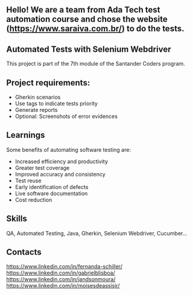 ## Hello! We are a team from Ada Tech test automation course and chose the website (https://www.saraiva.com.br/) to do the tests.

## Automated Tests with Selenium Webdriver

This project is part of the 7th module of the Santander Coders program.

## Project requirements:
- Gherkin scenarios
- Use tags to indicate tests priority 
- Generate reports
- Optional: Screenshots of error evidences

## Learnings
Some benefits of automating software testing are:
- Increased efficiency and productivity
- Greater test coverage
- Improved accuracy and consistency
- Test reuse
- Early identification of defects
- Live software documentation
- Cost reduction


## Skills
QA, Automated Testing, Java, Gherkin, Selenium Webdriver, Cucumber...


## Contacts

https://www.linkedin.com/in/fernanda-schiller/
<br>
https://www.linkedin.com/in/gabrielblisboa/
<br>
https://www.linkedin.com/in/jandsonmoura/
<br>
https://www.linkedin.com/in/moisesdeassisjr/

